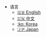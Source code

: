 - 语言  
  - [:uk: English](/)
  - [:cn: 中文](/docs-cn/)
  - [:ko: Korea](/docs-ko/)
  - [:jp: Japan](/docs-jp/)